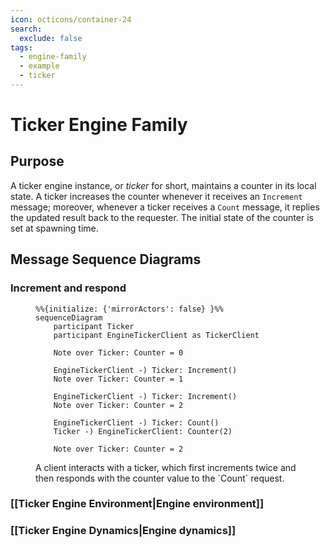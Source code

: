 ```yaml
---
icon: octicons/container-24
search:
  exclude: false
tags:
  - engine-family
  - example
  - ticker
---
```


# Ticker Engine Family

## Purpose

A ticker engine instance, or _ticker_ for short,
maintains a counter in its local state.
A ticker increases the counter whenever it receives an `Increment` message;
moreover,
whenever a ticker receives a `Count` message,
it replies the updated result back to the requester.
The initial state of the counter is set at spawning time.

## Message Sequence Diagrams

### Increment and respond

<figure markdown="span">

```mermaid
%%{initialize: {'mirrorActors': false} }%%
sequenceDiagram
    participant Ticker
    participant EngineTickerClient as TickerClient

    Note over Ticker: Counter = 0

    EngineTickerClient -) Ticker: Increment()
    Note over Ticker: Counter = 1

    EngineTickerClient -) Ticker: Increment()
    Note over Ticker: Counter = 2

    EngineTickerClient -) Ticker: Count()
    Ticker -) EngineTickerClient: Counter(2)

    Note over Ticker: Counter = 2
```

<figcaption markdown="span">
A client interacts with a ticker,
which first increments twice and
then responds with the counter value
to the `Count` request.
</figcaption>
</figure>

### [[Ticker Engine Environment|Engine environment]]

### [[Ticker Engine Dynamics|Engine dynamics]]

